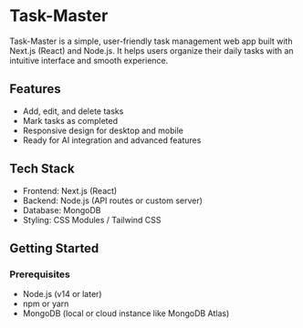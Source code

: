 # Task-Master

Task-Master is a simple, user-friendly task management web app built with Next.js (React) and Node.js.
It helps users organize their daily tasks with an intuitive interface and smooth experience.

## Features

- Add, edit, and delete tasks
- Mark tasks as completed
- Responsive design for desktop and mobile
- Ready for AI integration and advanced features

## Tech Stack

- Frontend: Next.js (React)
- Backend: Node.js (API routes or custom server)
- Database: MongoDB
- Styling: CSS Modules / Tailwind CSS
## Getting Started

### Prerequisites

- Node.js (v14 or later)
- npm or yarn
- MongoDB (local or cloud instance like MongoDB Atlas)
